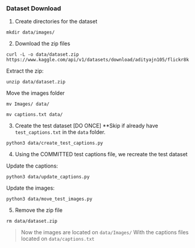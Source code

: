 ### Dataset Download
1. Create directories for the dataset
```
mkdir data/images/
```

2. Download the zip files
```
curl -L -o data/dataset.zip https://www.kaggle.com/api/v1/datasets/download/adityajn105/flickr8k
```

Extract the zip:
```
unzip data/dataset.zip
```

Move the images folder
```
mv Images/ data/
```

```
mv captions.txt data/
```

3. Create the test dataset [DO ONCE]
**Skip if already have `test_captions.txt` in the `data` folder.
```
python3 data/create_test_captions.py
```

4. Using the COMMITTED test captions file, we recreate the test dataset

Update the captions:
```
python3 data/update_captions.py
```
Update the images:
```
python3 data/move_test_images.py
```

5. Remove the zip file
```
rm data/dataset.zip
```

> Now the images are located on `data/Images/`
> With the captions files located on `data/captions.txt`
